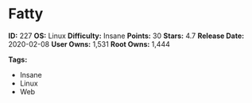 # Fatty

**ID:** 227
**OS:** Linux
**Difficulty:** Insane
**Points:** 30
**Stars:** 4.7
**Release Date:** 2020-02-08
**User Owns:** 1,531
**Root Owns:** 1,444

**Tags:**
- Insane
- Linux
- Web

